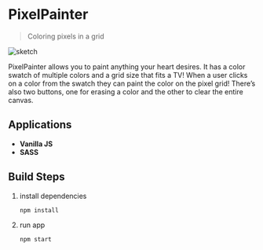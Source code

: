 PixelPainter
============

> Coloring pixels in a grid

![sketch](http://i.imgur.com/JRKvl0E.png)



PixelPainter allows you to paint anything your heart desires. It has a color swatch of multiple colors and a grid size that fits a TV! When a user clicks on a color from the swatch they can paint the color on the pixel grid! There’s also two buttons, one for erasing a color and the other to clear the entire canvas.

## Applications

- **Vanilla JS**
- **SASS**

## Build Steps


1. install dependencies

      `npm install`

2. run app

      `npm start`
